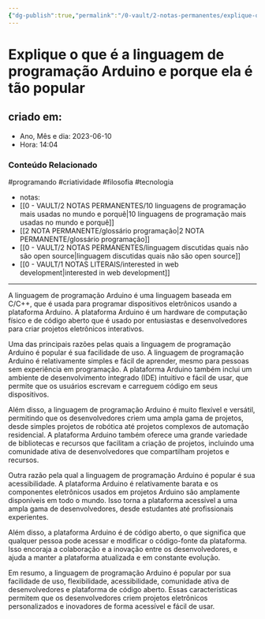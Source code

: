 ```yaml
---
{"dg-publish":true,"permalink":"/0-vault/2-notas-permanentes/explique-o-que-e-a-linguagem-de-programacao-arduino-e-porque-ela-e-tao-popular/","tags":["permanente","programando","criatividade","filosofia","tecnologia"],"dgHomeLink":true,"dgShowLocalGraph":true,"dgShowFileTree":true,"dgEnableSearch":true}
---
```


# Explique o que é a linguagem de programação Arduino e porque ela é tão popular

## criado em: 
-  Ano, Mês e dia: 2023-06-10
- Hora: 14:04

### Conteúdo Relacionado
#programando #criatividade #filosofia #tecnologia 
- notas: 
- [[0 - VAULT/2 NOTAS PERMANENTES/10 linguagens de programação mais usadas no mundo e porquê\|10 linguagens de programação mais usadas no mundo e porquê]]
- [[2 NOTA PERMANENTE/glossário programação\|2 NOTA PERMANENTE/glossário programação]]
- [[0 - VAULT/2 NOTAS PERMANENTES/linguagem discutidas quais não são open source\|linguagem discutidas quais não são open source]]
- [[0 - VAULT/1 NOTAS LITERAIS/interested in web development\|interested in web development]]
---

A linguagem de programação Arduino é uma linguagem baseada em C/C++, que é usada para programar dispositivos eletrônicos usando a plataforma Arduino. A plataforma Arduino é um hardware de computação físico e de código aberto que é usado por entusiastas e desenvolvedores para criar projetos eletrônicos interativos.

Uma das principais razões pelas quais a linguagem de programação Arduino é popular é sua facilidade de uso. A linguagem de programação Arduino é relativamente simples e fácil de aprender, mesmo para pessoas sem experiência em programação. A plataforma Arduino também inclui um ambiente de desenvolvimento integrado (IDE) intuitivo e fácil de usar, que permite que os usuários escrevam e carreguem código em seus dispositivos.

Além disso, a linguagem de programação Arduino é muito flexível e versátil, permitindo que os desenvolvedores criem uma ampla gama de projetos, desde simples projetos de robótica até projetos complexos de automação residencial. A plataforma Arduino também oferece uma grande variedade de bibliotecas e recursos que facilitam a criação de projetos, incluindo uma comunidade ativa de desenvolvedores que compartilham projetos e recursos.

Outra razão pela qual a linguagem de programação Arduino é popular é sua acessibilidade. A plataforma Arduino é relativamente barata e os componentes eletrônicos usados em projetos Arduino são amplamente disponíveis em todo o mundo. Isso torna a plataforma acessível a uma ampla gama de desenvolvedores, desde estudantes até profissionais experientes.

Além disso, a plataforma Arduino é de código aberto, o que significa que qualquer pessoa pode acessar e modificar o código-fonte da plataforma. Isso encoraja a colaboração e a inovação entre os desenvolvedores, e ajuda a manter a plataforma atualizada e em constante evolução.

Em resumo, a linguagem de programação Arduino é popular por sua facilidade de uso, flexibilidade, acessibilidade, comunidade ativa de desenvolvedores e plataforma de código aberto. Essas características permitem que os desenvolvedores criem projetos eletrônicos personalizados e inovadores de forma acessível e fácil de usar.